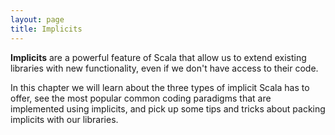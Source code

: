 ```yaml
---
layout: page
title: Implicits
---
```


**Implicits** are a powerful feature of Scala that allow us to extend existing libraries with new functionality, even if we don't have access to their code.

In this chapter we will learn about the three types of implicit Scala has to offer, see the most popular common coding paradigms that are implemented using implicits, and pick up some tips and tricks about packing implicits with our libraries.
